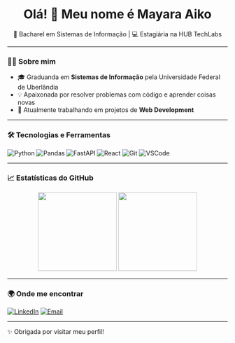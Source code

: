 <h1 align="center">Olá! 👋 Meu nome é Mayara Aiko</h1>

<p align="center">
  🚀 Bacharel em Sistemas de Informação | 💻 Estagiária na HUB TechLabs
</p>

---

### 👩‍💻 Sobre mim

- 🎓 Graduanda em **Sistemas de Informação** pela Universidade Federal de Uberlândia
- 💡 Apaixonada por resolver problemas com código e aprender coisas novas
- 🔭 Atualmente trabalhando em projetos de **Web Development**

---

### 🛠️ Tecnologias e Ferramentas

![Python](https://img.shields.io/badge/Python-3776AB?style=for-the-badge&logo=python&logoColor=white)
![Pandas](https://img.shields.io/badge/Pandas-150458?style=for-the-badge&logo=pandas&logoColor=white)
![FastAPI](https://img.shields.io/badge/FastAPI-009688?style=for-the-badge&logo=fastapi&logoColor=white)
![React](https://img.shields.io/badge/React-20232A?style=for-the-badge&logo=react&logoColor=61DAFB)
![Git](https://img.shields.io/badge/Git-F05032?style=for-the-badge&logo=git&logoColor=white)
![VSCode](https://img.shields.io/badge/VS%20Code-007ACC?style=for-the-badge&logo=visual-studio-code&logoColor=white)

---

### 📈 Estatísticas do GitHub

<div align="center">
  <img height="180em" src="https://github-readme-stats.vercel.app/api?username=mayyaiko&show_icons=true&theme=radical&count_private=true"/>
  <img height="180em" src="https://github-readme-stats.vercel.app/api/top-langs/?username=mayyaiko&layout=compact&theme=radical"/>
</div>

---

### 🌍 Onde me encontrar

[![LinkedIn](https://img.shields.io/badge/-LinkedIn-0A66C2?style=for-the-badge&logo=linkedin&logoColor=white)](https://linkedin.com/in/mayara-aiko-teixeira-watanabe-291790256/)
[![Email](https://img.shields.io/badge/-Email-EA4335?style=for-the-badge&logo=gmail&logoColor=white)](mailto:mayara.aiko02@gmail.com)

---

✨ Obrigada por visitar meu perfil!
